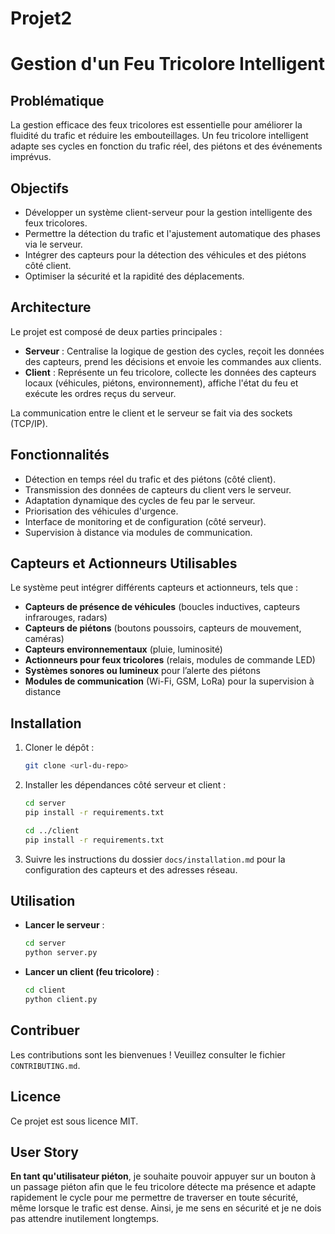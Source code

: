# Projet2

# Gestion d'un Feu Tricolore Intelligent

## Problématique

La gestion efficace des feux tricolores est essentielle pour améliorer la fluidité du trafic et réduire les embouteillages. Un feu tricolore intelligent adapte ses cycles en fonction du trafic réel, des piétons et des événements imprévus.

## Objectifs

- Développer un système client-serveur pour la gestion intelligente des feux tricolores.
- Permettre la détection du trafic et l'ajustement automatique des phases via le serveur.
- Intégrer des capteurs pour la détection des véhicules et des piétons côté client.
- Optimiser la sécurité et la rapidité des déplacements.

## Architecture

Le projet est composé de deux parties principales :
- **Serveur** : Centralise la logique de gestion des cycles, reçoit les données des capteurs, prend les décisions et envoie les commandes aux clients.
- **Client** : Représente un feu tricolore, collecte les données des capteurs locaux (véhicules, piétons, environnement), affiche l'état du feu et exécute les ordres reçus du serveur.

La communication entre le client et le serveur se fait via des sockets (TCP/IP).

## Fonctionnalités

- Détection en temps réel du trafic et des piétons (côté client).
- Transmission des données de capteurs du client vers le serveur.
- Adaptation dynamique des cycles de feu par le serveur.
- Priorisation des véhicules d'urgence.
- Interface de monitoring et de configuration (côté serveur).
- Supervision à distance via modules de communication.

## Capteurs et Actionneurs Utilisables

Le système peut intégrer différents capteurs et actionneurs, tels que :

- **Capteurs de présence de véhicules** (boucles inductives, capteurs infrarouges, radars)
- **Capteurs de piétons** (boutons poussoirs, capteurs de mouvement, caméras)
- **Capteurs environnementaux** (pluie, luminosité)
- **Actionneurs pour feux tricolores** (relais, modules de commande LED)
- **Systèmes sonores ou lumineux** pour l’alerte des piétons
- **Modules de communication** (Wi-Fi, GSM, LoRa) pour la supervision à distance

## Installation

1. Cloner le dépôt :
    ```bash
    git clone <url-du-repo>
    ```
2. Installer les dépendances côté serveur et client :
    ```bash
    cd server
    pip install -r requirements.txt

    cd ../client
    pip install -r requirements.txt
    ```
3. Suivre les instructions du dossier `docs/installation.md` pour la configuration des capteurs et des adresses réseau.

## Utilisation

- **Lancer le serveur** :
    ```bash
    cd server
    python server.py
    ```
- **Lancer un client (feu tricolore)** :
    ```bash
    cd client
    python client.py
    ```

## Contribuer

Les contributions sont les bienvenues ! Veuillez consulter le fichier `CONTRIBUTING.md`.

## Licence

Ce projet est sous licence MIT.

## User Story

**En tant qu'utilisateur piéton**, je souhaite pouvoir appuyer sur un bouton à un passage piéton afin que le feu tricolore détecte ma présence et adapte rapidement le cycle pour me permettre de traverser en toute sécurité, même lorsque le trafic est dense. Ainsi, je me sens en sécurité et je ne dois pas attendre inutilement longtemps.